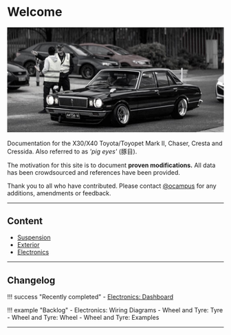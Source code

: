# Welcome

![ocampus MX32 Cressida](./assets/home-placeholder.jpg)

Documentation for the X30/X40 Toyota/Toyopet Mark II, Chaser, Cresta and Cressida. Also referred to as _'pig eyes'_ (豚目).

The motivation for this site is to document **proven modifications.** All data has been crowdsourced and references have been provided.

Thank you to all who have contributed. Please contact [@ocampus](https://www.instagram.com/ocampus/) for any additions, amendments or feedback.

---

## Content

- [Suspension](./suspension/index.md)
- [Exterior](./exterior/index.md)
- [Electronics](./electronics/index.md)

---

## Changelog

!!! success "Recently completed"
    - [Electronics: Dashboard](./electronics/dashboard.md)

!!! example "Backlog"
    - Electronics: Wiring Diagrams
    - Wheel and Tyre: Tyre
    - Wheel and Tyre: Wheel
    - Wheel and Tyre: Examples

---
